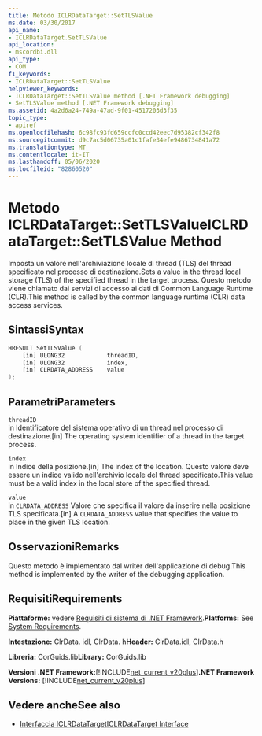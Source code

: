 ```yaml
---
title: Metodo ICLRDataTarget::SetTLSValue
ms.date: 03/30/2017
api_name:
- ICLRDataTarget.SetTLSValue
api_location:
- mscordbi.dll
api_type:
- COM
f1_keywords:
- ICLRDataTarget::SetTLSValue
helpviewer_keywords:
- ICLRDataTarget::SetTLSValue method [.NET Framework debugging]
- SetTLSValue method [.NET Framework debugging]
ms.assetid: 4a2d6a24-749a-47ad-9f01-4517203d3f35
topic_type:
- apiref
ms.openlocfilehash: 6c98fc93fd659ccfc0ccd42eec7d95382cf342f8
ms.sourcegitcommit: d9c7ac5d06735a01c1fafe34efe9486734841a72
ms.translationtype: MT
ms.contentlocale: it-IT
ms.lasthandoff: 05/06/2020
ms.locfileid: "82860520"
---
```

# <a name="iclrdatatargetsettlsvalue-method"></a><span data-ttu-id="c9001-102">Metodo ICLRDataTarget::SetTLSValue</span><span class="sxs-lookup"><span data-stu-id="c9001-102">ICLRDataTarget::SetTLSValue Method</span></span>
<span data-ttu-id="c9001-103">Imposta un valore nell'archiviazione locale di thread (TLS) del thread specificato nel processo di destinazione.</span><span class="sxs-lookup"><span data-stu-id="c9001-103">Sets a value in the thread local storage (TLS) of the specified thread in the target process.</span></span> <span data-ttu-id="c9001-104">Questo metodo viene chiamato dai servizi di accesso ai dati di Common Language Runtime (CLR).</span><span class="sxs-lookup"><span data-stu-id="c9001-104">This method is called by the common language runtime (CLR) data access services.</span></span>  
  
## <a name="syntax"></a><span data-ttu-id="c9001-105">Sintassi</span><span class="sxs-lookup"><span data-stu-id="c9001-105">Syntax</span></span>  
  
```cpp  
HRESULT SetTLSValue (  
    [in] ULONG32            threadID,  
    [in] ULONG32            index,  
    [in] CLRDATA_ADDRESS    value  
);  
```  
  
## <a name="parameters"></a><span data-ttu-id="c9001-106">Parametri</span><span class="sxs-lookup"><span data-stu-id="c9001-106">Parameters</span></span>  
 `threadID`  
 <span data-ttu-id="c9001-107">in Identificatore del sistema operativo di un thread nel processo di destinazione.</span><span class="sxs-lookup"><span data-stu-id="c9001-107">[in] The operating system identifier of a thread in the target process.</span></span>  
  
 `index`  
 <span data-ttu-id="c9001-108">in Indice della posizione.</span><span class="sxs-lookup"><span data-stu-id="c9001-108">[in] The index of the location.</span></span> <span data-ttu-id="c9001-109">Questo valore deve essere un indice valido nell'archivio locale del thread specificato.</span><span class="sxs-lookup"><span data-stu-id="c9001-109">This value must be a valid index in the local store of the specified thread.</span></span>  
  
 `value`  
 <span data-ttu-id="c9001-110">in `CLRDATA_ADDRESS` Valore che specifica il valore da inserire nella posizione TLS specificata.</span><span class="sxs-lookup"><span data-stu-id="c9001-110">[in] A `CLRDATA_ADDRESS` value that specifies the value to place in the given TLS location.</span></span>  
  
## <a name="remarks"></a><span data-ttu-id="c9001-111">Osservazioni</span><span class="sxs-lookup"><span data-stu-id="c9001-111">Remarks</span></span>  
 <span data-ttu-id="c9001-112">Questo metodo è implementato dal writer dell'applicazione di debug.</span><span class="sxs-lookup"><span data-stu-id="c9001-112">This method is implemented by the writer of the debugging application.</span></span>  
  
## <a name="requirements"></a><span data-ttu-id="c9001-113">Requisiti</span><span class="sxs-lookup"><span data-stu-id="c9001-113">Requirements</span></span>  
 <span data-ttu-id="c9001-114">**Piattaforme:** vedere [Requisiti di sistema di .NET Framework](../../get-started/system-requirements.md).</span><span class="sxs-lookup"><span data-stu-id="c9001-114">**Platforms:** See [System Requirements](../../get-started/system-requirements.md).</span></span>  
  
 <span data-ttu-id="c9001-115">**Intestazione:** ClrData. idl, ClrData. h</span><span class="sxs-lookup"><span data-stu-id="c9001-115">**Header:** ClrData.idl, ClrData.h</span></span>  
  
 <span data-ttu-id="c9001-116">**Libreria:** CorGuids.lib</span><span class="sxs-lookup"><span data-stu-id="c9001-116">**Library:** CorGuids.lib</span></span>  
  
 <span data-ttu-id="c9001-117">**Versioni .NET Framework:**[!INCLUDE[net_current_v20plus](../../../../includes/net-current-v20plus-md.md)]</span><span class="sxs-lookup"><span data-stu-id="c9001-117">**.NET Framework Versions:** [!INCLUDE[net_current_v20plus](../../../../includes/net-current-v20plus-md.md)]</span></span>  
  
## <a name="see-also"></a><span data-ttu-id="c9001-118">Vedere anche</span><span class="sxs-lookup"><span data-stu-id="c9001-118">See also</span></span>

- [<span data-ttu-id="c9001-119">Interfaccia ICLRDataTarget</span><span class="sxs-lookup"><span data-stu-id="c9001-119">ICLRDataTarget Interface</span></span>](iclrdatatarget-interface.md)
